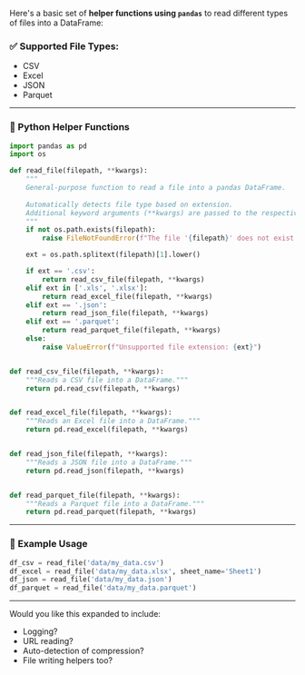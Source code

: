 Here's a basic set of **helper functions using `pandas`** to read different types of files into a DataFrame:

### ✅ Supported File Types:

* CSV
* Excel
* JSON
* Parquet

---

### 🔧 Python Helper Functions

```python
import pandas as pd
import os

def read_file(filepath, **kwargs):
    """
    General-purpose function to read a file into a pandas DataFrame.
    
    Automatically detects file type based on extension.
    Additional keyword arguments (**kwargs) are passed to the respective pandas reader.
    """
    if not os.path.exists(filepath):
        raise FileNotFoundError(f"The file '{filepath}' does not exist.")

    ext = os.path.splitext(filepath)[1].lower()

    if ext == '.csv':
        return read_csv_file(filepath, **kwargs)
    elif ext in ['.xls', '.xlsx']:
        return read_excel_file(filepath, **kwargs)
    elif ext == '.json':
        return read_json_file(filepath, **kwargs)
    elif ext == '.parquet':
        return read_parquet_file(filepath, **kwargs)
    else:
        raise ValueError(f"Unsupported file extension: {ext}")


def read_csv_file(filepath, **kwargs):
    """Reads a CSV file into a DataFrame."""
    return pd.read_csv(filepath, **kwargs)


def read_excel_file(filepath, **kwargs):
    """Reads an Excel file into a DataFrame."""
    return pd.read_excel(filepath, **kwargs)


def read_json_file(filepath, **kwargs):
    """Reads a JSON file into a DataFrame."""
    return pd.read_json(filepath, **kwargs)


def read_parquet_file(filepath, **kwargs):
    """Reads a Parquet file into a DataFrame."""
    return pd.read_parquet(filepath, **kwargs)
```

---

### 🧪 Example Usage

```python
df_csv = read_file('data/my_data.csv')
df_excel = read_file('data/my_data.xlsx', sheet_name='Sheet1')
df_json = read_file('data/my_data.json')
df_parquet = read_file('data/my_data.parquet')
```

---

Would you like this expanded to include:

* Logging?
* URL reading?
* Auto-detection of compression?
* File writing helpers too?
